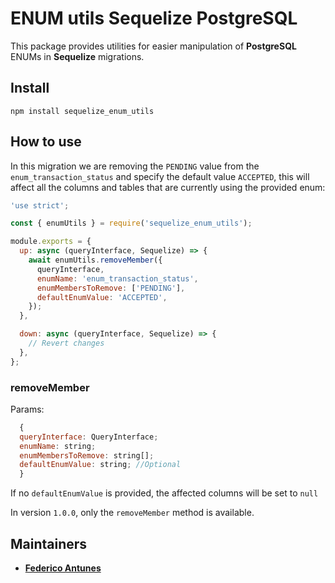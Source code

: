 # ENUM utils Sequelize PostgreSQL

This package provides utilities for easier manipulation of **PostgreSQL** ENUMs in **Sequelize** migrations.

## Install

```
npm install sequelize_enum_utils
```

## How to use

In this migration we are removing the `PENDING` value from the `enum_transaction_status` and specify the default value `ACCEPTED`, this will affect all the columns and tables that are currently using the provided enum:

```js
'use strict';

const { enumUtils } = require('sequelize_enum_utils');

module.exports = {
  up: async (queryInterface, Sequelize) => {
    await enumUtils.removeMember({
      queryInterface,
      enumName: 'enum_transaction_status',
      enumMembersToRemove: ['PENDING'],
      defaultEnumValue: 'ACCEPTED',
    });
  },

  down: async (queryInterface, Sequelize) => {
    // Revert changes
  },
};
```

### removeMember

Params:

```js
  {
  queryInterface: QueryInterface;
  enumName: string;
  enumMembersToRemove: string[];
  defaultEnumValue: string; //Optional
  }
```

If no `defaultEnumValue` is provided, the affected columns will be set to `null`

In version `1.0.0`, only the `removeMember` method is available.

## Maintainers

- **[Federico Antunes](https://github.com/FedericoAntunesDev)**
